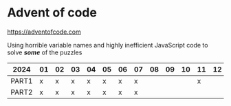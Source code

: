 # Advent of code
https://adventofcode.com

Using horrible variable names and highly inefficient JavaScript code to solve ___some___ of the puzzles

|2024 |01|02|03|04|05|06|07|08|09|10|11|12|13|14|15|16|17|18|19|20|21|22|23|24|25|
|-----|--|--|--|--|--|--|--|--|--|--|--|--|--|--|--|--|--|--|--|--|--|--|--|--|--|
|PART1|x |x |x |x |x |x |x |  |  |  |x |  |x |x |x |  |x |  |  |  |  |  |  |  |  |
|PART2|x |x |x |x |x |x |x |  |  |  |  |  |x |x |  |  |  |  |  |  |  |  |  |  |  |
